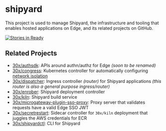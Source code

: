 # shipyard

This project is used to manage Shipyard, the infrastructure and tooling that enables hosted applications on Edge, and
its related projects on GitHub.

[![Stories in Ready](https://badge.waffle.io/30x/shipyard.png?label=ready&title=Ready)](http://waffle.io/30x/shipyard)

## Related Projects

* [30x/authsdk](https://github.com/30x/authsdk): APIs around authn/authz for Edge _(soon to be renamed)_
* [30x/congress](https://github.com/30x/congress): Kubernetes controller for automatically configuring
[network isolation](http://kubernetes.io/docs/user-guide/networkpolicies/)
* [30x/dispatcher](https://github.com/30x/dispatcher): Ingress controller _(router)_ for Shipyard applications _(this
router is also a general purpose ingress/router)_
* [30x/enrober](https://github.com/30x/enrober): Shipyard deployment controller
* [30x/kiln](https://github.com/30x/kiln): Shipyard build service
* [30x/microgateway-plugin-sso-proxy](https://github.com/30x/microgateway-plugin-sso-proxy): Proxy server that validates
requests have a valid Edge SSO JWT
* [30x/secretrestart](https://github.com/30x/secretrestart): Sidecar controller for `30x/kiln` deployment that juggles
the AWS credentials for ECR
* [30x/shipyardctl](https://github.com/30x/shipyardctl): CLI for Shipyard

